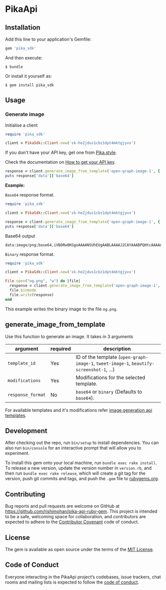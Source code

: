 # PikaApi

## Installation

Add this line to your application's Gemfile:

```ruby
gem 'pika_sdk'
```

And then execute:

    $ bundle

Or install it yourself as:

    $ gem install pika_sdk

## Usage

### Generate image

Initialise a client

```ruby
require 'pika_sdk'

client = PikaSdk::Client.new('sk-he2jdus1cbz1dpt4mktgjyvx')
```

If you don't have your API key, get one from [Pika.style](https://pika.style).

Check the documentation on [How to get your API key](https://docs.pika.style/docs/basics/getting-api-key).

```ruby
response = client.generate_image_from_template('open-graph-image-1', {'title': 'From python sdk new'}, 'base64')
puts response['data']['base64']
```

**Example:**

`Base64` response format.

```ruby
require 'pika_sdk'

client = PikaSdk::Client.new('sk-he2jdus1cbz1dpt4mktgjyvx')

response = client.generate_image_from_template('open-graph-image-1', {'title': 'From ruby sdk'}, 'base64')
puts response['data']['base64']
```

Base64 output

```
data:image/png;base64,iVBORw0KGgoAAAANSUhEUgAABLAAAAJ2CAYAAABPQHtcAAAAAXNSR0IArs4c6QAAIABJREFUeJzs3XmYJXdZL/Bvna37dM90FghLCBAQkC1BCBAMShLFBJAgKnofroBeFUUF5LrhiihXcV8BQRYVUUAlIewIGPbFmLCFLWwCYZEtzPR+trp/TM/......
```

`Binary` response format.

```ruby
require 'pika_sdk'

client = PikaSdk::Client.new('sk-he2jdus1cbz1dpt4mktgjyvx')

File.open("og.png", "w") do |file|
  response = client.generate_image_from_template('open-graph-image-1', {'title': 'From ruby sdk'}, 'binary')
  file.binmode
  file.write(response)
end
```

This example writes the binary image to the file `og.png`.

## generate_image_from_template

Use this function to generate an image. It takes in 3 arguments

| argument | required | description |
|----------|----------|-------------|
|`template_id` | Yes | ID of the template (`open-graph-image-1`, `tweet-image-1`, `beautify-screenshot-1`, ...) |
|`modifications` | Yes | Modifications for the selected template. |
|`response_format` | No | `base64` or `binary` (Defaults to `base64`). |

For available templates and it's modifications refer [image generation api templates](https://pika.style/image-generation-api/templates).

## Development

After checking out the repo, run `bin/setup` to install dependencies. You can also run `bin/console` for an interactive prompt that will allow you to experiment.

To install this gem onto your local machine, run `bundle exec rake install`. To release a new version, update the version number in `version.rb`, and then run `bundle exec rake release`, which will create a git tag for the version, push git commits and tags, and push the `.gem` file to [rubygems.org](https://rubygems.org).

## Contributing

Bug reports and pull requests are welcome on GitHub at https://github.com/rishimohan/pika-api-ruby-gem. This project is intended to be a safe, welcoming space for collaboration, and contributors are expected to adhere to the [Contributor Covenant](http://contributor-covenant.org) code of conduct.

## License

The gem is available as open source under the terms of the [MIT License](https://opensource.org/licenses/MIT).

## Code of Conduct

Everyone interacting in the PikaApi project’s codebases, issue trackers, chat rooms and mailing lists is expected to follow the [code of conduct](https://github.com/rishimohan/pika-api-ruby-gem/blob/master/CODE_OF_CONDUCT.md).
